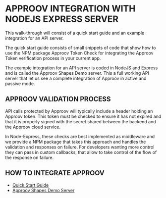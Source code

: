 # APPROOV INTEGRATION WITH NODEJS EXPRESS SERVER

This walk-through will consist of a quick start guide and an example integration
for an API server.

The quick start guide consists of small snippets of code that show how to use 
the NPM package Approov Token Check for integrating the Approov Token 
verification process in your current app.

The example integration for an API server is coded in NodeJS and Express and is
called the Approov Shapes Demo server. This a full working API server that let 
us see a complete integration of Approov in active and passive mode.


## APPROOV VALIDATION PROCESS

API calls protected by Approov will typically include a header holding an Approov
token. This token must be checked to ensure it has not expired and that it is
properly signed with the secret shared between the backend and the Approov cloud
service.

In Node-Express, these checks are best implemented as middleware and we provide
a NPM package that takes this approach and handles the validation and responses
on failure. For developers wanting more control they can pass in custom
callbacks, that allow to take control of the flow of the response on failure.


## HOW TO INTEGRATE APPROOV

* [Quick Start Guide](./quick-start-guide.md)
* [Approov Shapes Demo Server](./approov-shapes-demo-server.md)
